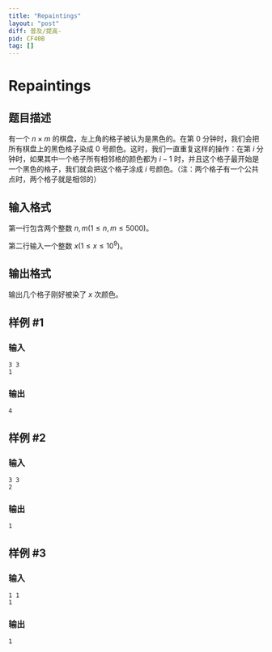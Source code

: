 ```yaml
---
title: "Repaintings"
layout: "post"
diff: 普及/提高-
pid: CF40B
tag: []
---
```


# Repaintings

## 题目描述

有一个 $n×m$ 的棋盘，左上角的格子被认为是黑色的。在第 $0$ 分钟时，我们会把所有棋盘上的黑色格子染成 $0$ 号颜色。这时，我们一直重复这样的操作：在第 $i$ 分钟时，如果其中一个格子所有相邻格的颜色都为 $i-1$ 时，并且这个格子最开始是一个黑色的格子，我们就会把这个格子涂成 $i$ 号颜色。（注：两个格子有一个公共点时，两个格子就是相邻的）

## 输入格式

第一行包含两个整数 $n,m(1≤n,m≤5000)$。

第二行输入一个整数 $x(1≤x≤10^9)$。

## 输出格式

输出几个格子刚好被染了 $x$ 次颜色。

## 样例 #1

### 输入

```
3 3
1

```

### 输出

```
4

```

## 样例 #2

### 输入

```
3 3
2

```

### 输出

```
1

```

## 样例 #3

### 输入

```
1 1
1

```

### 输出

```
1

```

